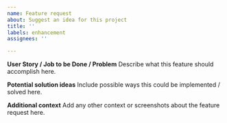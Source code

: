 ```yaml
---
name: Feature request
about: Suggest an idea for this project
title: ''
labels: enhancement
assignees: ''

---
```


**User Story / Job to be Done / Problem**
Describe what this feature should accomplish here.

**Potential solution ideas**
Include possible ways this could be implemented / solved here.

**Additional context**
Add any other context or screenshots about the feature request here.
